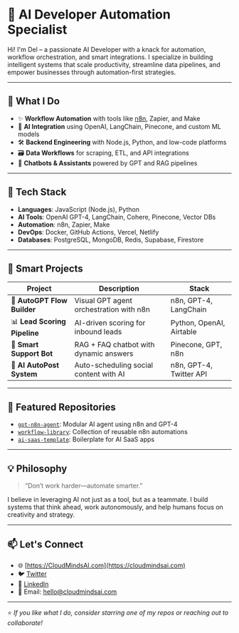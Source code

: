 # 🤖 AI Developer Automation Specialist

Hi! I'm Del – a passionate AI Developer with a knack for automation, workflow orchestration, and smart integrations. I specialize in building intelligent systems that scale productivity, streamline data pipelines, and empower businesses through automation-first strategies.

---

## 🚀 What I Do

- ✨ **Workflow Automation** with tools like [n8n](https://n8n.io), Zapier, and Make
- 🧠 **AI Integration** using OpenAI, LangChain, Pinecone, and custom ML models
- 🛠️ **Backend Engineering** with Node.js, Python, and low-code platforms
- 🗃️ **Data Workflows** for scraping, ETL, and API integrations
- 📡 **Chatbots & Assistants** powered by GPT and RAG pipelines

---

## 🧩 Tech Stack

- **Languages**: JavaScript (Node.js), Python
- **AI Tools**: OpenAI GPT-4, LangChain, Cohere, Pinecone, Vector DBs
- **Automation**: n8n, Zapier, Make
- **DevOps**: Docker, GitHub Actions, Vercel, Netlify
- **Databases**: PostgreSQL, MongoDB, Redis, Supabase, Firestore

---

## 🧠 Smart Projects

| Project | Description | Stack |
|--------|-------------|-------|
| 🧠 **AutoGPT Flow Builder** | Visual GPT agent orchestration with n8n | n8n, GPT-4, LangChain |
| 📊 **Lead Scoring Pipeline** | AI-driven scoring for inbound leads | Python, OpenAI, Airtable |
| 💬 **Smart Support Bot** | RAG + FAQ chatbot with dynamic answers | Pinecone, GPT, n8n |
| 🔄 **AI AutoPost System** | Auto-scheduling social content with AI | n8n, GPT-4, Twitter API |

---

## 📂 Featured Repositories

- [`gpt-n8n-agent`](https://github.com/cloudmindsai/gpt-n8n-agent): Modular AI agent using n8n and GPT-4
- [`workflow-library`](https://github.com/cloudmindsai/workflow-library): Collection of reusable n8n automations
- [`ai-saas-template`](https://github.com/cloudmindsai/ai-saas-template): Boilerplate for AI SaaS apps

---

## 💡 Philosophy

> “Don’t work harder—automate smarter.”

I believe in leveraging AI not just as a tool, but as a teammate. I build systems that think ahead, work autonomously, and help humans focus on creativity and strategy.

---

## 📫 Let's Connect

- 🌐 [https://CloudMindsAI.com](https://cloudmindsai.com)
- 🐦 [Twitter](https://x.com/CloudMindsAI)
- 💼 [LinkedIn](https://linkedin.com/in/yourprofile)
- 📧 Email: [hello@cloudmindsai.com](mailto:hello@cloudmindsai.com)

---

⭐️ _If you like what I do, consider starring one of my repos or reaching out to collaborate!_
